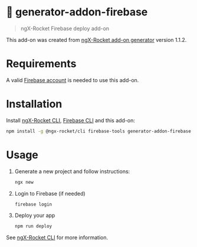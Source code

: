 # :rocket: generator-addon-firebase

> ngX-Rocket Firebase deploy add-on

This add-on was created from [ngX-Rocket add-on generator](https://github.com/ngx-rocket/generator-ngx-rocket-addon/)
version 1.1.2.

# Requirements

A valid [Firebase account](https://firebase.google.com) is needed to use this add-on.

# Installation

Install [ngX-Rocket CLI](https://github.com/ngx-rocket/cli), [Firebase CLI](https://github.com/firebase/firebase-tools) and this add-on:

```sh
npm install -g @ngx-rocket/cli firebase-tools generator-addon-firebase
```

# Usage

1. Generate a new project and follow instructions:
   ```sh
   ngx new
   ```

2. Login to Firebase (if needed)
   ```sh
   firebase login
   ```
   
3. Deploy your app
   ```sh
   npm run deploy
   ```

See [ngX-Rocket CLI](https://github.com/ngx-rocket/cli) for more information.
